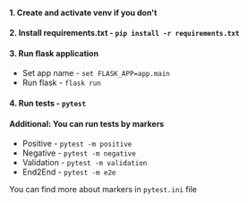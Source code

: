 #### 1. Create and activate venv if you don't

#### 2. Install requirements.txt - `pip install -r requirements.txt`

#### 3. Run flask application
- Set app name - `set FLASK_APP=app.main`
- Run flask - `flask run`

#### 4. Run tests - `pytest`

#### Additional: You can run tests by markers
- Positive - `pytest -m positive`
- Negative - `pytest -m negative`
- Validation - `pytest -m validation`
- End2End - `pytest -m e2e`
 
You can find more about markers in `pytest.ini` file
